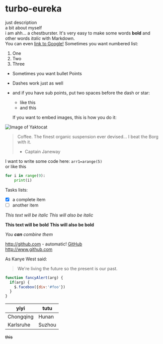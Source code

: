 # turbo-eureka
just description  
a bit about myself  
i am ahh... a chestburster. 
It's very easy to make some words **bold** and other words *italic* with Markdown.  
You can even [link to Google!](http://google.com)
Sometimes you want numbered list:  
1. One  
2. Two  
3. Three  

* Sometimes you want bullet Points  
- Dashes work just as well  
- and if you have sub points, put two spaces before the dash or star:
  - like this
  - and this  
  
  If you want to embed images, this is how you do it:

![Image of Yaktocat](https://octodex.github.com/images/yaktocat.png)  

> Coffee. The finest organic suspension ever devised... I beat the Borg with it.
> - Captain Janeway

I want to write some code here: `arr1=arange(5)`  
or like this

```python  
for i in range(9):
    print(i)  
```  
Tasks lists:

- [x] a complete item
- [ ] another item

*This text will be italic*
_This will also be italic_

**This text will be bold**
__This will also be bold__

_You **can** combine them_

http://github.com - automatic!
[GitHub](http://github.com)  
http://www.github.com  

As Kanye West said:

> We're living the future so
> the present is our past.  

```javascript
function fancyAlert(arg) {
  if(arg) {
    $.facebox({div:'#foo'})
  }
}
```  

yiyi | tutu
---- | ----
Chongqing| Hunan
Karlsruhe| Suzhou  

~~this~~
